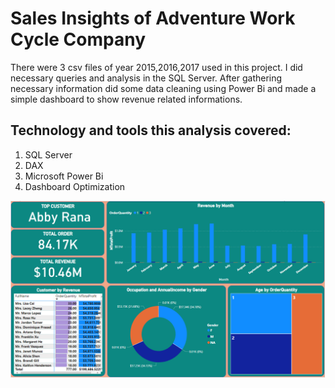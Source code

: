 # Sales Insights of Adventure Work Cycle Company
There were 3 csv files of year 2015,2016,2017 used in this project. I did necessary queries and analysis in the SQL Server. After gathering necessary information 
did some data cleaning using Power Bi and made a simple dashboard to show revenue related informations. 

## Technology and tools this analysis covered:

1. SQL Server
2. DAX
3. Microsoft Power Bi
4. Dashboard Optimization

![alt text](https://github.com/athtowfiq/DataAnalysis/blob/main/adventure-work-cycle-sales-insight/adventure_work_cycle_sales_insight.png)
